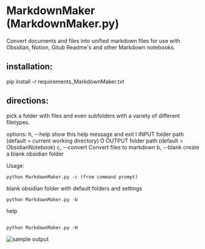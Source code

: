 # MarkdownMaker (MarkdownMaker.py)
Convert documents and files into unified markdown files for use with Obsidian, Notion, Gitub Readme's and other Markdown notebooks.

## installation:

pip install -r requirements_MarkdownMaker.txt

## directions:
pick a folder with files and even subfolders with a variety of different filetypes. 

options:
h, --help            show this help message and exit
I INPUT folder path (default = current working directory)
O OUTPUT folder path (default = ObsidianNotebook)
c, --convert         Convert files to markdown
b, --blank           create a blank obsidian folder

  
Usage:


```
python MarkdownMaker.py -c (from command prompt) 
```
blank obsidian folder with default folders and settings
```
python MarkdownMaker.py -b
```
help
```

python MarkdownMaker.py -H
```



![sample output](Images/obsidian_sample.png)

